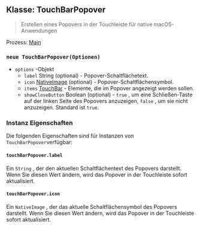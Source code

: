 ## Klasse: TouchBarPopover

> Erstellen eines Popovers in der Touchleiste für native macOS-Anwendungen

Prozess: [Main](../glossary.md#main-process)

### `neue TouchBarPopover(Optionen)`

* `options` -Objekt
  * `label` String (optional) - Popover-Schaltflächetext.
  * `icon` [NativeImage](native-image.md) (optional) - Popover-Schaltflächensymbol.
  * `items` [TouchBar](touch-bar.md) - Elemente, die im Popover angezeigt werden sollen.
  * `showCloseButton` Boolean (optional) - `true` , um eine Schließen-Taste auf der linken Seite des Popovers anzuzeigen, `false` , um sie nicht anzuzeigen. Standard ist `true`.

### Instanz Eigenschaften

Die folgenden Eigenschaften sind für Instanzen von `TouchBarPopover`verfügbar:

#### `touchBarPopover.label`

Ein `String` , der den aktuellen Schaltflächentext des Popovers darstellt. Wenn Sie diesen Wert ändern, wird das Popover in der Touchleiste sofort aktualisiert.

#### `touchBarPopover.icon`

Ein `NativeImage` , der das aktuelle Schaltflächensymbol des Popovers darstellt. Wenn Sie diesen Wert ändern, wird das Popover in der Touchleiste sofort aktualisiert.
